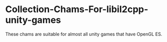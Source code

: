 # Collection-Chams-For-libil2cpp-unity-games
These chams are suitable for almost all unity games that have OpenGL ES.
